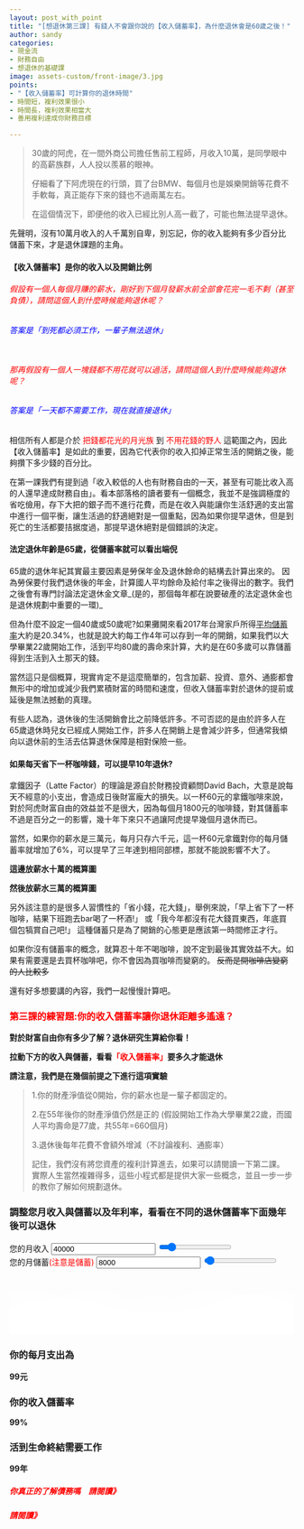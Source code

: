 ```yaml
---
layout: post_with_point
title: "[想退休第三課] 有錢人不會跟你說的【收入儲蓄率】，為什麼退休會是60歲之後！"
author: sandy
categories:
- 現金流
- 財務自由
- 想退休的基礎課
image: assets-custom/front-image/3.jpg
points:
- "【收入儲蓄率】可計算你的退休時間"
- 時間短，複利效果很小
- 時間長，複利效果相當大
- 善用複利達成你財務目標

---
```

> 30歲的阿虎，在一間外商公司擔任售前工程師，月收入10萬，是同學眼中的高薪族群，人人投以羨慕的眼神。
>
> 仔細看了下阿虎現在的行頭，買了台BMW、每個月也是娛樂開銷等花費不手軟每，真正能存下來的錢也不過兩萬左右。
>
> 在這個情況下，即便他的收入已經比別人高一截了，可能也無法提早退休。

先聲明，沒有10萬月收入的人千萬別自卑，別忘記，你的收入能夠有多少百分比儲蓄下來，才是退休課題的主角。

#### 【收入儲蓄率】是你的收入以及開銷比例

###### <font color="red">假設有一個人每個月賺的薪水，剛好到下個月發薪水前全部會花完一毛不剩（甚至負債），請問這個人到什麼時候能夠退休呢？</font>

###### <font color="blue">答案是「到死都必須工作，一輩子無法退休」</font><br/><br/>

###### <font color="red">那再假設有一個人一塊錢都不用花就可以過活，請問這個人到什麼時候能夠退休呢？</font><br/>

###### <font color="blue">答案是「一天都不需要工作，現在就直接退休」</font>

相信所有人都是介於 <font color="red">把錢都花光的月光族</font> 到 <font color="red">不用花錢的野人</font> 這範圍之內，因此【收入儲蓄率】是如此的重要，因為它代表你的收入扣掉正常生活的開銷之後，能夠攢下多少錢的百分比。

在第一課我們有提到過「收入較低的人也有財務自由的一天，甚至有可能比收入高的人還早達成財務自由」。看本部落格的讀者要有一個概念，我並不是強調極度的省吃儉用，存下大把的銀子而不進行花費，而是在收入與能讓你生活舒適的支出當中進行一個平衡，讓生活過的舒適絕對是一個重點，因為如果你提早退休，但是到死亡的生活都要拮据度過，那提早退休絕對是個錯誤的決定。

#### 法定退休年齡是65歲，從儲蓄率就可以看出端倪

65歲的退休年紀其實最主要因素是勞保年金及退休餘命的結構去計算出來的。 因為勞保要付我們退休後的年金，計算國人平均餘命及給付率之後得出的數字。我們之後會有專門討論法定退休金文章_(是的，那個每年都在說要破產的法定退休金也是退休規劃中重要的一環)_

但為什麼不設定一個40歲或50歲呢?如果攤開來看2017年台灣家戶所得[平均儲蓄率](http://www.lia-roc.org.tw/index03/discom.htm "儲蓄率")大約是20.34%，也就是說大約每工作4年可以存到一年的開銷，如果我們以大學畢業22歲開始工作，活到平均80歲的壽命來計算，大約是在60多歲可以靠儲蓄得到生活到入土那天的錢。

當然這只是個概算，現實肯定不是這麼簡單的，包含加薪、投資、意外、通膨都會無形中的增加或減少我們累積財富的時間和速度，但收入儲蓄率對於退休的提前或延後是無法撼動的真理。

有些人認為，退休後的生活開銷會比之前降低許多。不可否認的是由於許多人在65歲退休時兒女已經成人開始工作，許多人在開銷上是會減少許多，但通常我傾向以退休前的生活去估算退休保障是相對保險一些。

#### 如果每天省下一杯咖啡錢，可以提早10年退休?

拿鐵因子（Latte Factor）的理論是源自於財務投資顧問David Bach，大意是說每天不經意的小支出，會造成日後財富龐大的損失。以一杯60元的拿鐵咖啡來說，對於阿虎財富自由的效益並不是很大，因為每個月1800元的咖啡錢，對其儲蓄率不過是百分之一的影響，幾十年下來只不過讓阿虎提早幾個月退休而已。

當然，如果你的薪水是三萬元，每月只存六千元，這一杯60元拿鐵對你的每月儲蓄率就增加了6%，可以提早了三年達到相同部標，那就不能說影響不大了。

**這邊放薪水十萬的概算圖**

**然後放薪水三萬的概算圖**

另外該注意的是很多人習慣性的「省小錢，花大錢」，舉例來說，「早上省下了一杯咖啡，結果下班跑去bar喝了一杯酒!」 或「我今年都沒有花大錢買東西，年底買個包犒賞自己吧!」 這種儲蓄只是為了開銷的心態更是應該第一時間修正才行。

如果你沒有儲蓄率的概念，就算忍十年不喝咖啡，說不定到最後其實效益不大。如果有需要還是去買杯咖啡吧，你不會因為買咖啡而變窮的。 ~~反而是開咖啡店變窮的人比較多~~

還有好多想要講的內容，我們一起慢慢計算吧。

### <font color="red">第三課的練習題:你的收入儲蓄率讓你退休距離多遙遠？</font>

**對於財富自由你有多少了解？退休研究生算給你看！**

**拉動下方的收入與儲蓄，看看<font color="red">「收入儲蓄率」</font>要多久才能退休**

**請注意，我們是在幾個前提之下進行這項實驗**

> 1.你的財產淨值從0開始，你的薪水也是一輩子都固定的。
>
> 2\.在55年後你的財產淨值仍然是正的 (假設開始工作為大學畢業22歲，而國人平均壽命是77歲，共55年=660個月)
>
> 3\.退休後每年花費不會額外增減（不討論複利、通膨率）
>
> 記住，我們沒有將您資產的複利計算進去，如果可以請閱讀一下第二課。
> 實際人生當然複雜得多，這些小程式都是提供大家一些概念，並且一步一步的教你了解如何規劃退休。

<div class="card g-brd-teal rounded-0 mt-2">
    <h3 class="card-header h5 text-white g-bg-teal g-brd-transparent rounded-0"> 調整您月收入與儲蓄以及年利率，看看在不同的退休儲蓄率下面幾年後可以退休 </h3>
    <div class="row card-block">
        <div class="col-sm-4">
            <div class="form-group"> <label for="myinput">您的月收入</label> <input type="text" id="income" class="form-control currency" value="40000" min="0" max="300000" oninput="income_slider.value=income.value"> <input type="range" id="income_slider" class="form-control-range" value="40000" min="0" max="300000" oninput="income.value=income_slider.value"> <small></small> </div>
        </div>
        <div class="col-sm-4">
            <div class="form-group"> <label for="myinput">您的月儲蓄<font color="red">(注意是儲蓄)</font></label> <input type="text" id="saving" class="form-control currency" value="8000" min="100" max="300000" oninput="saving_slider.value=saving.value"> <input type="range" id="saving_slider" class="form-control-range" value="8000" min="100" max="300000" oninput="saving.value=saving_slider.value"> <small></small> </div>
        </div>
        <!--div class="col-sm-4">
<div class="form-group"> <label for="myinput">年利率(%)</label> <input type="text" id="apy" class="form-control percent" value="8" min="0" max="100" oninput="apy_slider.value=apy.value"> <input type="range" id="apy_slider" class="form-control-range" value="8" min="0" max="100" oninput="apy.value=apy_slider.value"> <small></small> </div>
</div-->
    </div>
    <div class="row card-block">
        <div class="col-md-8" id="chartHere"> <canvas id="myChart"></canvas> </div>
        <div class="col-md-4">
            <!-- Article -->
            <div class="u-shadow-v21 u-shadow-v21--hover g-bg-white text-center g-overflow-hidden g-rounded-4 g-pos-rel g-z-index-2 g-cursor-pointer g-transition-0_3">
                <div class="g-bg-primary g-pos-rel g-px-20 g-py-70"> <svg class="g-pos-abs g-bottom-0 g-left-0 g-right-0" version="1.1" preserveAspectRatio="none" xmlns="http://www.w3.org/2000/svg" xmlns:xlink="http://www.w3.org/1999/xlink" width="100%" height="70px" viewBox="0 0 300 70">
                        <path d="M30.913,43.944c0,0,42.911-34.464,87.51-14.191c77.31,35.14,113.304-1.952,146.638-4.729 c48.654-4.056,69.94,16.218,69.94,16.218v54.396H30.913V43.944z" opacity="0.6" fill="#ffffff"></path>
                        <path d="M-35.667,44.628c0,0,42.91-34.463,87.51-14.191c77.31,35.141,113.304-1.952,146.639-4.729 c48.653-4.055,69.939,16.218,69.939,16.218v54.396H-35.667V44.628z" opacity="0.6" fill="#ffffff"></path>
                        <path d="M43.415,98.342c0,0,48.283-68.927,109.133-68.927c65.886,0,97.983,67.914,97.983,67.914v3.716 H42.401L43.415,98.342z" opacity="0.7" fill="#ffffff"></path>
                        <path d="M-34.667,62.998c0,0,56-45.667,120.316-27.839C167.484,57.842,197,41.332,232.286,30.428 c53.07-16.399,104.047,36.903,104.047,36.903l1.333,36.667l-372-2.954L-34.667,62.998z" fill="#ffffff"></path>
                    </svg>
                    <h3 class="h6 text-uppercase g-color-white-opacity-0_8 g-letter-spacing-3 g-mb-20">你的每月支出為</h3>
                    <strong class="d-block g-color-white g-font-size-30 g-line-height-0_7 g-mb-20">
                        <span id="expense">99</span><span class="g-font-size-default">元</span>
                    </strong>
                    <h3 class="h6 text-uppercase g-color-white-opacity-0_8 g-letter-spacing-3 g-mb-20">你的收入儲蓄率</h3>
                    <strong class="d-block g-color-white g-font-size-50 g-line-height-0_7 g-mb-20">
                        <span id="saving_rate">99</span><span class="g-font-size-default">%</span>
                    </strong>
                    <h3 class="h6 text-uppercase g-color-white-opacity-0_8 g-letter-spacing-3 g-mb-20">活到生命終結需要工作</h3> <strong class="d-block g-color-white g-font-size-50 g-line-height-0_7 g-mb-20"> <span id="work_year_block"><span id="work_years">99</span><span class="g-font-size-default">年</span></span></strong>
                </div>
            </div> <!-- End Article -->
        </div>
    </div>
</div>

##### <font color="red">你真正的了解債務嗎　請閱讀》</font>

##### <font color="red">請閱讀》</font>

<script type="text/javascript">
$(document).ready(function() {

    $('[data-toggle="tooltip"]').tooltip();
    Calculate();

    $(".form-control-range").change(function() {
        Calculate();
    });
    $('.form-control').bind("change", function() {
        Calculate();
    });

    $('.currency').mask("#,##0", { reverse: true });
    $('.percent').mask("#,##0%", { reverse: true });

});

function Calculate() {

    var income = accounting.unformat($("#income").val());
    $("#saving").prop("max", income);
    $("#saving_slider").prop("max", income);
    var saving = accounting.unformat($("#saving").val());
    var expense = accounting.unformat($("#income").val()) - accounting.unformat($("#saving").val());
    $("#expense").text(accounting.formatMoney(expense, "$", 0));
    var saving_rate = (saving / income) * 100;
    $("#saving_rate").text(saving_rate.toFixed(1));
    total_year = 55; //60年x12個月 = 720個月

    var apy = 1;//+(accounting.unformat($("#apy").val())/100);

    var retire_expense = expense * total_year * 12;
    var total_saving = 0;

    var labels_years = [];
    labels_years.length = 0;

    var result = [];
    result.length = 0;
    var retire_at_age = 99;

    for (i = 1; i <= total_year; i++) {
        labels_years.push((i + 22) + " ");

        total_saving = total_saving*apy;
        total_saving += (saving * 12);
        retire_expense -= (expense * 12);

        if (total_saving >= retire_expense) {
            result.push(retire_expense);
            if ((i + 22) < retire_at_age)
                retire_at_age = (i);
        } else {            
            result.push(total_saving);
        }
    }
/*
    for(i = total_year; i >= 1 ; i--){
//        console.log(result[i-1]);
        for( j=i ; j<=total_year; j++){
            console.log(j);
//            result[j-1] = result[j-1] - (expense * 12);
            if(j==total_year)
                console.log(result[total_year-1]);
            if(result[total_year-1]<0){
                retire_at_age = (i);
            }
        }
    }*/

    var summary = 0;

    $("#work_years").html(retire_at_age);

    $("#chartHere").html('<canvas id="myChart"></canvas>');

    var ctx = document.getElementById('myChart').getContext('2d');

    window.myChart = new Chart(ctx, {
        type: 'bar',
        data: {
            labels: labels_years,
            datasets: [{
                label: "總財產",
                backgroundColor: "#f6a41c",
                data: result
            }]
        },
        options: {
            legend: { display: false },
            title: {
                display: true,
                text: '您的每年財產總額'
            },
            scales: {
                yAxes: [{
                    ticks: {
                        beginAtZero: true
                    }
                }]
            },
            annotation: {
                annotations: [{
                    type: 'line',
                    mode: 'vertical',
                    scaleID: 'x-axis-0',
                    value: '65 ',
                    borderColor: 'tomato',
                    borderWidth: 3,
                    label: {
                        content: "法定退休年齡",
                        enabled: true,
                        position: "top"
                    }
                }],
                drawTime: "afterDraw" // (default)
            },
            tooltips: {
                mode: 'index',
                intersect: true,
                callbacks: {
                    title: function(tooltipItem, data) {
                        return tooltipItem[0].label + "歲";
                    }
                }
            }
        }
    });

    /*
    window.myChart.data.label = labels_months;
    window.myChart.data.datasets.data = result_with_apy;
    window.myChart.update();*/

}
</script>